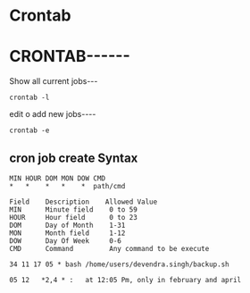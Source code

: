# Crontab 
# CRONTAB------

Show all current jobs---
```
crontab -l 
```

edit o add new	jobs----
```
crontab -e
```

## cron job create Syntax 
```
MIN HOUR DOM MON DOW CMD
*   *	 *   *    *  path/cmd

Field    Description    Allowed Value
MIN      Minute field    0 to 59
HOUR     Hour field      0 to 23
DOM      Day of Month    1-31
MON      Month field     1-12
DOW      Day Of Week     0-6
CMD      Command         Any command to be execute

34 11 17 05 * bash /home/users/devendra.singh/backup.sh

05 12 	*2,4 * :   at 12:05 Pm, only in february and april 


	
